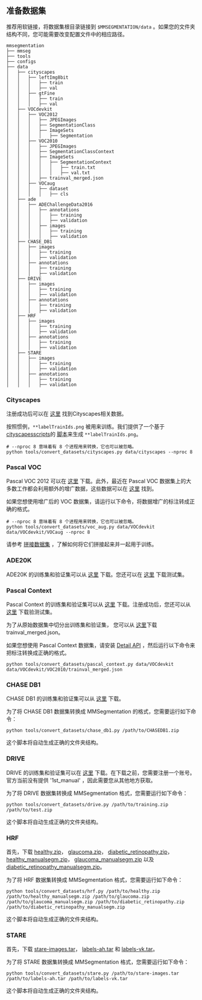 ## 准备数据集

推荐用软链接，将数据集根目录链接到 `$MMSEGMENTATION/data` 。如果您的文件夹结构不同，您可能需要改变配置文件中的相应路径。

```none
mmsegmentation
├── mmseg
├── tools
├── configs
├── data
│   ├── cityscapes
│   │   ├── leftImg8bit
│   │   │   ├── train
│   │   │   ├── val
│   │   ├── gtFine
│   │   │   ├── train
│   │   │   ├── val
│   ├── VOCdevkit
│   │   ├── VOC2012
│   │   │   ├── JPEGImages
│   │   │   ├── SegmentationClass
│   │   │   ├── ImageSets
│   │   │   │   ├── Segmentation
│   │   ├── VOC2010
│   │   │   ├── JPEGImages
│   │   │   ├── SegmentationClassContext
│   │   │   ├── ImageSets
│   │   │   │   ├── SegmentationContext
│   │   │   │   │   ├── train.txt
│   │   │   │   │   ├── val.txt
│   │   │   ├── trainval_merged.json
│   │   ├── VOCaug
│   │   │   ├── dataset
│   │   │   │   ├── cls
│   ├── ade
│   │   ├── ADEChallengeData2016
│   │   │   ├── annotations
│   │   │   │   ├── training
│   │   │   │   ├── validation
│   │   │   ├── images
│   │   │   │   ├── training
│   │   │   │   ├── validation
│   ├── CHASE_DB1
│   │   ├── images
│   │   │   ├── training
│   │   │   ├── validation
│   │   ├── annotations
│   │   │   ├── training
│   │   │   ├── validation
│   ├── DRIVE
│   │   ├── images
│   │   │   ├── training
│   │   │   ├── validation
│   │   ├── annotations
│   │   │   ├── training
│   │   │   ├── validation
│   ├── HRF
│   │   ├── images
│   │   │   ├── training
│   │   │   ├── validation
│   │   ├── annotations
│   │   │   ├── training
│   │   │   ├── validation
│   ├── STARE
│   │   ├── images
│   │   │   ├── training
│   │   │   ├── validation
│   │   ├── annotations
│   │   │   ├── training
│   │   │   ├── validation

```

### Cityscapes

注册成功后可以在 [这里](https://www.cityscapes-dataset.com/downloads/) 找到Cityscapes相关数据。

按照惯例，`**labelTrainIds.png` 被用来训练。我们提供了一个基于 [cityscapesscripts](https://github.com/mcordts/cityscapesScripts)的 [脚本](https://github.com/open-mmlab/mmsegmentation/blob/master/tools/convert_datasets/cityscapes.py)来生成 `**labelTrainIds.png`。

```shell
# --nproc 8 意味着有 8 个进程用来转换，它也可以被忽略。
python tools/convert_datasets/cityscapes.py data/cityscapes --nproc 8
```

### Pascal VOC

Pascal VOC 2012 可以在 [这里](http://host.robots.ox.ac.uk/pascal/VOC/voc2012/VOCtrainval_11-May-2012.tar) 下载。此外，最近在 Pascal VOC 数据集上的大多数工作都会利用额外的增广数据，这些数据可以在 [这里](http://www.eecs.berkeley.edu/Research/Projects/CS/vision/grouping/semantic_contours/benchmark.tgz) 找到。

如果您想使用增广后的 VOC 数据集，请运行以下命令，将数据增广的标注转成正确的格式。

```shell
# --nproc 8 意味着有 8 个进程用来转换，它也可以被忽略。
python tools/convert_datasets/voc_aug.py data/VOCdevkit data/VOCdevkit/VOCaug --nproc 8
```

请参考 [拼接数据集](https://github.com/open-mmlab/mmsegmentation/blob/master/docs/tutorials/new_dataset.md#concatenate-dataset) ，了解如何将它们拼接起来并一起用于训练。

### ADE20K

ADE20K 的训练集和验证集可以从 [这里](http://data.csail.mit.edu/places/ADEchallenge/ADEChallengeData2016.zip) 下载。您还可以在 [这里](http://data.csail.mit.edu/places/ADEchallenge/release_test.zip) 下载测试集。

### Pascal Context

Pascal Context 的训练集和验证集可以从 [这里](http://host.robots.ox.ac.uk/pascal/VOC/voc2010/VOCtrainval_03-May-2010.tar) 下载。注册成功后，您还可以从 [这里](http://host.robots.ox.ac.uk:8080/eval/downloads/VOC2010test.tar) 下载验测试集。

为了从原始数据集中切分出训练集和验证集， 您可以从 [这里](https://codalabuser.blob.core.windows.net/public/trainval_merged.json)下载 trainval_merged.json。

如果您想使用 Pascal Context 数据集，请安装 [Detail API](https://github.com/zhanghang1989/detail-api) ，然后运行以下命令来把标注转换成正确的格式。

```shell
python tools/convert_datasets/pascal_context.py data/VOCdevkit data/VOCdevkit/VOC2010/trainval_merged.json
```

### CHASE DB1

CHASE DB1 的训练集和验证集可以从 [这里](https://staffnet.kingston.ac.uk/~ku15565/CHASE_DB1/assets/CHASEDB1.zip) 下载。

为了将 CHASE DB1 数据集转换成 MMSegmentation 的格式，您需要运行如下命令：

```shell
python tools/convert_datasets/chase_db1.py /path/to/CHASEDB1.zip
```

这个脚本将自动生成正确的文件夹结构。

### DRIVE

DRIVE 的训练集和验证集可以在 [这里](https://drive.grand-challenge.org/) 下载。在下载之前，您需要注册一个账号。官方当前没有提供 '1st_manual' ，因此需要您从其他地方获取。

为了将 DRIVE 数据集转换成 MMSegmentation 格式，您需要运行如下命令：

```shell
python tools/convert_datasets/drive.py /path/to/training.zip /path/to/test.zip
```

这个脚本将自动生成正确的文件夹结构。

### HRF

首先，下载 [healthy.zip](https://www5.cs.fau.de/fileadmin/research/datasets/fundus-images/healthy.zip)， [glaucoma.zip](https://www5.cs.fau.de/fileadmin/research/datasets/fundus-images/glaucoma.zip)， [diabetic_retinopathy.zip](https://www5.cs.fau.de/fileadmin/research/datasets/fundus-images/diabetic_retinopathy.zip)，[healthy_manualsegm.zip](https://www5.cs.fau.de/fileadmin/research/datasets/fundus-images/healthy_manualsegm.zip)， [glaucoma_manualsegm.zip](https://www5.cs.fau.de/fileadmin/research/datasets/fundus-images/glaucoma_manualsegm.zip) 以及 [diabetic_retinopathy_manualsegm.zip](https://www5.cs.fau.de/fileadmin/research/datasets/fundus-images/diabetic_retinopathy_manualsegm.zip)。

为了将 HRF 数据集转换成 MMSegmentation 格式，您需要运行如下命令：

```shell
python tools/convert_datasets/hrf.py /path/to/healthy.zip /path/to/healthy_manualsegm.zip /path/to/glaucoma.zip /path/to/glaucoma_manualsegm.zip /path/to/diabetic_retinopathy.zip /path/to/diabetic_retinopathy_manualsegm.zip
```

这个脚本将自动生成正确的文件夹结构。

### STARE

首先，下载 [stare-images.tar](http://cecas.clemson.edu/~ahoover/stare/probing/stare-images.tar)， [labels-ah.tar](http://cecas.clemson.edu/~ahoover/stare/probing/labels-ah.tar) 和 [labels-vk.tar](http://cecas.clemson.edu/~ahoover/stare/probing/labels-vk.tar)。

为了将 STARE 数据集转换成 MMSegmentation 格式，您需要运行如下命令：

```shell
python tools/convert_datasets/stare.py /path/to/stare-images.tar /path/to/labels-ah.tar /path/to/labels-vk.tar
```

这个脚本将自动生成正确的文件夹结构。
